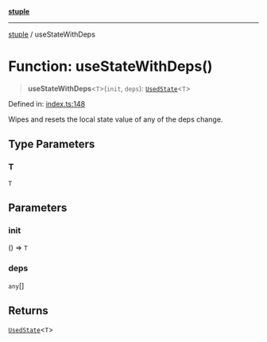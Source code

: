 [**stuple**](../README.md)

***

[stuple](../globals.md) / useStateWithDeps

# Function: useStateWithDeps()

> **useStateWithDeps**\<`T`\>(`init`, `deps`): [`UsedState`](../type-aliases/UsedState.md)\<`T`\>

Defined in: [index.ts:148](https://github.com/700software/stuple/blob/16d3a88d65a5c689946e059424116e5180fb7aa3/index.ts#L148)

Wipes and resets the local state value of any of the deps change.

## Type Parameters

### T

`T`

## Parameters

### init

() => `T`

### deps

`any`[]

## Returns

[`UsedState`](../type-aliases/UsedState.md)\<`T`\>
